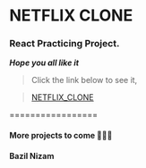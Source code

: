 # NETFLIX CLONE

### React Practicing Project.

***Hope you all like it***

> Click the link below to see it,

>[NETFLIX_CLONE](https://unruffled-jennings-854144.netlify.app/)

=================

#### More projects to come 🙂🙂🙂

#### Bazil Nizam
